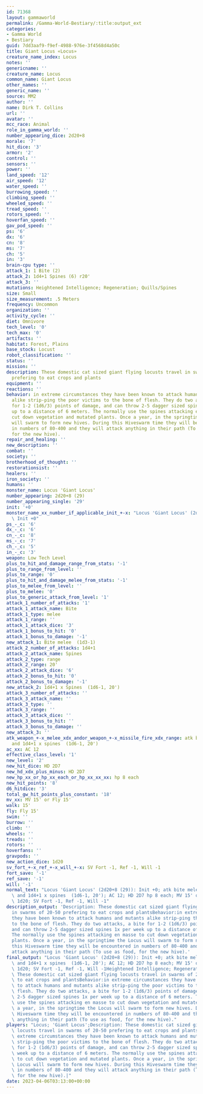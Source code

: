 ```yaml
---
id: 71368
layout: gammaworld
permalink: /Gamma-World-Bestiary/:title:output_ext
categories:
- Gamma World
- Bestiary
guid: 7dd3aaf9-f9ef-4988-976e-3f4568d4a50c
title: Giant Locus «Locus»
creature_name_index: Locus
notes: ''
genericname: ''
creature_name: Locus
common_name: Giant Locus
other_names: ''
generic_name: ''
source: MM2
author: ''
name: Dirk T. Collins
url: ''
avatar: ''
mcc_race: Animal
role_in_gamma_world: ''
number_appearing_dice: 2d20+8
morale: '7'
hit_dice: '3'
armor: '2'
control: ''
sensors: ''
power: ''
land_speed: '12'
air_speed: '12'
water_speed: ''
burrowing_speed: ''
climbing_speed: ''
wheeled_speed: ''
tread_speed: ''
rotors_speed: ''
hoverfan_speed: ''
gav_pod_speed: ''
ps: '6'
dx: '6'
cn: '8'
ms: '7'
ch: '5'
in: '3'
brain-cpu type: ''
attack_1: 1 Bite (2)
attack_2: 1d4+1 Spines (6) r20'
attack_3: ''
mutations: Heightened Intelligence; Regeneration; Quills/Spines
size: Small
size_measurement: .5 Meters
frequency: Uncommon
organization: ''
activity_cycle: ''
diet: Omnivore
tech_level: '0'
tech_max: '0'
artifacts: ''
habitat: Forest, Plains
base_stock: Locust
robot_classification: ''
status: ''
mission: ''
description: These domestic cat sized giant flying locusts travel in swarms of 20-50
  prefering to eat crops and plants
equipment: ''
reactions: ''
behavior: in extreme circumstances they have been known to attack humans and mutants
  alike strip-ping the poor victims to the bone of flesh. They do two attacks, a bite
  for 1-2 (1d6/3) points of damage, and can throw 2-5 dagger sized spines 1x per week
  up to a distance of 6 meters. The normally use the spines attacking en masse to
  cut down vegetation and mutated plants. Once a year, in the springtime the Locus
  will swarm to form new hives. During this Hiveswarm time they will be encountered
  in numbers of 80-400 and they will attack anything in their path (To use as food,
  for the new hive).
repair_and_healing: ''
new_description: ''
combat: ''
society: ''
brotherhood_of_thought: ''
restorationsist: ''
healers: ''
iron_society: ''
humans: ''
monster_name: Locus 'Giant Locus'
number_appearing: 2d20+8 (29)
number_appearing_single: '29'
init: '+0'
monster_name_xx_number_if_applicable_init_+-x: "Locus 'Giant Locus' (2d20+8 (29)):\
  \ Init +0"
ps_-_c: '6'
dx_-_c: '6'
cn_-_c: '8'
ms_-_c: '7'
ch_-_c: '5'
in_-_c: '3'
weapon: Low Tech Level
plus_to_hit_and_damage_range_from_stats: '-1'
plus_to_range_from_level: ''
plus_to_range: '0'
plus_to_hit_and_damage_melee_from_stats: '-1'
plus_to_melee_from_level: ''
plus_to_melee: '0'
plus_to_generic_attack_from_level: '1'
attack_1_number_of_attacks: '1'
attack_1_attack_name: Bite
attack_1_type: melee
attack_1_range: ''
attack_1_attack_dice: '3'
attack_1_bonus_to_hit: '0'
attack_1_bonus_to_damage: '-1'
new_attack_1: Bite melee  (1d3-1)
attack_2_number_of_attacks: 1d4+1
attack_2_attack_name: Spines
attack_2_type: range
attack_2_range: 20'
attack_2_attack_dice: '6'
attack_2_bonus_to_hit: '0'
attack_2_bonus_to_damage: '-1'
new_attack_2: 1d4+1 x Spines  (1d6-1, 20')
attack_3_number_of_attacks: ''
attack_3_attack_name: ''
attack_3_type: ''
attack_3_range: ''
attack_3_attack_dice: ''
attack_3_bonus_to_hit: ''
attack_3_bonus_to_damage: ''
new_attack_3: ''
atk_weapon_+-x_melee_xdx_andor_weapon_+-x_missile_fire_xdx_range: atk bite melee  (1d3-1)
  and 1d4+1 x spines  (1d6-1, 20')
ac_xx: AC 12
effective_class_level: '1'
new_level: '2'
new_hit_dice: HD 2D7
new_hd_xdx_plus_minus: HD 2D7
new_hp_xx_or_hp_xx_each_or_hp_xx_xx_xx: hp 8 each
new_hit_points: '8'
d6_hitdice: '3'
total_gw_hit_points_plus_constant: '18'
mv_xx: MV 15' or Fly 15'
walk: 15'
fly: Fly 15'
swim: ''
burrow: ''
climb: ''
wheels: ''
treads: ''
rotors: ''
hoverfans: ''
gravpods: ''
new_action_dice: 1d20
sv_fort_+-x_ref_+-x_will_+-x: SV Fort -1, Ref -1, Will -1
fort_save: '-1'
ref_save: '-1'
will: '-1'
normal_text: "Locus 'Giant Locus' (2d20+8 (29)): Init +0; atk bite melee  (1d3-1)\
  \ and 1d4+1 x spines  (1d6-1, 20'); AC 12; HD 2D7 hp 8 each; MV 15' or Fly 15' ;\
  \ 1d20; SV Fort -1, Ref -1, Will -1"
description_output: 'Description: These domestic cat sized giant flying locusts travel
  in swarms of 20-50 prefering to eat crops and plantsBehavior:in extreme circumstances
  they have been known to attack humans and mutants alike strip-ping the poor victims
  to the bone of flesh. They do two attacks, a bite for 1-2 (1d6/3) points of damage,
  and can throw 2-5 dagger sized spines 1x per week up to a distance of 6 meters.
  The normally use the spines attacking en masse to cut down vegetation and mutated
  plants. Once a year, in the springtime the Locus will swarm to form new hives. During
  this Hiveswarm time they will be encountered in numbers of 80-400 and they will
  attack anything in their path (To use as food, for the new hive).'
final_output: "Locus 'Giant Locus' (2d20+8 (29)): Init +0; atk bite melee  (1d3-1)\
  \ and 1d4+1 x spines  (1d6-1, 20'); AC 12; HD 2D7 hp 8 each; MV 15' or Fly 15' ;\
  \ 1d20; SV Fort -1, Ref -1, Will -1Heightened Intelligence; Regeneration; Quills/SpinesDescription:\
  \ These domestic cat sized giant flying locusts travel in swarms of 20-50 prefering\
  \ to eat crops and plantsBehavior:in extreme circumstances they have been known\
  \ to attack humans and mutants alike strip-ping the poor victims to the bone of\
  \ flesh. They do two attacks, a bite for 1-2 (1d6/3) points of damage, and can throw\
  \ 2-5 dagger sized spines 1x per week up to a distance of 6 meters. The normally\
  \ use the spines attacking en masse to cut down vegetation and mutated plants. Once\
  \ a year, in the springtime the Locus will swarm to form new hives. During this\
  \ Hiveswarm time they will be encountered in numbers of 80-400 and they will attack\
  \ anything in their path (To use as food, for the new hive)."
players: "Locus; 'Giant Locus';Description: These domestic cat sized giant flying\
  \ locusts travel in swarms of 20-50 prefering to eat crops and plantsBehavior:in\
  \ extreme circumstances they have been known to attack humans and mutants alike\
  \ strip-ping the poor victims to the bone of flesh. They do two attacks, a bite\
  \ for 1-2 (1d6/3) points of damage, and can throw 2-5 dagger sized spines 1x per\
  \ week up to a distance of 6 meters. The normally use the spines attacking en masse\
  \ to cut down vegetation and mutated plants. Once a year, in the springtime the\
  \ Locus will swarm to form new hives. During this Hiveswarm time they will be encountered\
  \ in numbers of 80-400 and they will attack anything in their path (To use as food,\
  \ for the new hive).|"
date: 2023-04-06T03:13:00+00:00
---
```

</br>
